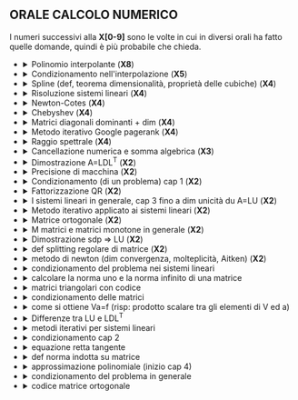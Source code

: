 <!-- Add LaTeX support to Markdown
<script type="text/javascript"
  src="https://cdnjs.cloudflare.com/ajax/libs/mathjax/latest/MathJax.js?config=TeX-AMS_CHTML">
</script>
<script type="text/x-mathjax-config">
  MathJax.Hub.Config({
    tex2jax: {
      inlineMath: [['$','$'], ['\\(','\\)']],
      processEscapes: true},
      jax: ["input/TeX","input/MathML","input/AsciiMath","output/CommonHTML"],
      extensions: ["tex2jax.js","mml2jax.js","asciimath2jax.js","MathMenu.js","MathZoom.js","AssistiveMML.js", "[Contrib]/a11y/accessibility-menu.js"],
      TeX: {
      extensions: ["AMSmath.js","AMSsymbols.js","noErrors.js","noUndefined.js"],
      equationNumbers: {
      autoNumber: "AMS"
      }
    }
  });
</script>
 -->

## ORALE CALCOLO NUMERICO

I numeri successivi alla **X[0-9]** sono le volte in cui in diversi orali
ha fatto quelle domande, quindi è più probabile che chieda.

- <details><summary>Polinomio interpolante (<b>X8</b>)</summary>

  Ascisse tra di loro distinte:
  $$a \leq x_0 < x_1 < ... < x_n \leq b$$

  ### Definizione

  Un **_polinomio interpolate_** di $f(x)$ sulle ascisse, è $p(x_i) = f_i$, dove
  $f_i \equiv f(x_i)$, ed $i = 0,1,...,n$.

  ### Teorema 4.1 - Esistenza e unicità di $p(x)$

  Date le ascisse, esiste ed è unico il polinomio $p(x) \in \prod_n$ che
  soddisfa definizione di polinomio interpolante.

  ##### Dimostrazione

  Un generico $p(x) \in \prod_n$ avrà la seguente forma:
  $$p(x) = \sum_{k = 0}^n a_k x^k$$
  in cui coefficienti $\{a_k\}$ sono da determinare, in modo da soddisfare
  la definizione. Cosi facendo, si perviene al seguente sistema di equazioni
  lineari $Va = f$ in cui:

  $$
  \begin{pmatrix}
    x_0^0  & x_0^1  & ... & x_0^n  \\
    x_1^0  & x_1^1  & ... & x_1^n  \\
    \vdots & \vdots &     & \vdots \\
    x_n^0  & x_n^1  & ... & x_n^n
  \end{pmatrix},\ \ \ \ \
  a =
  \begin{pmatrix}
    a_0 \\
    a_1 \\
    \vdots \\
    a_n
  \end{pmatrix},\ \ \ \ \
  f =
  \begin{pmatrix}
    f_0 \\
    f_1 \\
    \vdots \\
    f_n
  \end{pmatrix}
  $$

  La matrice $V$ è una matrice di $Vandermonde$ (trasposta), che è univocamente
  definita dalle ascisse $\{x_i\}$. Una delle proprietà di essa è
  $$det(V) = \prod_{i > j}(x_i - x_j)$$
  Dato che le ascisse sono tra loro distante, allora $V$ risulta essere
  nonsingolare. Pertanto, esiste ed è unica la soluzione dei sistema lineare,
  ovvero esiste ed è unico il polinomio soddisfacente la definizione di
  **_polinomio interpolante_**

  </details>

- <details><summary>Condizionamento nell'interpolazione (<b>X5</b>)</summary>

  ### Condizionamento del problema della valutazione del polinomio interpolante

  Consideriamo che le ascisse come parametri fissati, riguardando le $f_i$ come
  gli unici dati di ingresso. In questo caso l'analisi di **_condizionamento_**
  verrà condotta sugli errori assoluti. Sono dunque:

  $$p(x)=\sum_{k=0}^n f_k L_{k n}(x)$$
  $$p'(x)=\sum_{k=0}^n f_k' L_{k n}(x)$$

  i polinomi interpolanti, esperessi nella forma di Lagrange, costruiti a
  partire dai dati esatti $f_i$ e quelli perturbati $f_i'$.
  Si ottiene pertanto:

  $$
  \begin{align*}
  \vert p(x) - p'(x)\vert  & = {forma\ completa} = {si\ racoglie\ Lagrange} \\
  & \leq {\vert Lagrange\vert \ e\ \vert (f_k - f_k')\vert } \\
  & \leq {si\ prende\ come\ costante\ il\ max_k(f_k - f_k')} \\
  & = \{{\lambda\ =\ \sum\ Lagrange}\} \\
  & = {\lambda_n(x) * max_k(f_k - f_k')}\\
  \end{align*}
  $$

  in qui $\lambda_n(x)$ è detta funzione di Lebesgue.

  $$\Vert p - p'\Vert  \leq \Vert \lambda_n\Vert  * \Vert f - f'\Vert  \equiv \Lambda_n * \Vert f - f'\Vert $$

  La costante di Lebesgue $\Lambda_n$, che misura la massima amplificazione
  sul risultato dell'errore sui dati di ingresso, definisce, pertanto,
  il **_numero di condizionamento_** del problema,

  - $\Lambda_n \geq O(\log n) \rightarrow \infty$, per $n \rightarrow \infty$. Pertanto problema diventa
  progressivamente malcondizionato, al crescere di `n`.
  </details>

- <details><summary>Spline (def, teorema dimensionalità, proprietà delle cubiche) (<b>X4</b>)</summary>

  $C^{(k)}$ denota l'insieme delle funzioni $f: \R \rightarrow \R$ derivabili
  $k$ volte, con derivata $k$-esima continua. Ove necessario, il dominio di $f$
  può essere ristretto ad un particolare intervallo $[a, b] \subset \R$

  $$\Delta = \{a = x_0 < x_1 < ... < x_n = b\}$$

  ### Definizione

  La nuova funzione sarà una funzione _polinomiale_ a _tratti_. Più interpolante
  esattamente, se:

  1. $s_m(x) \in C^{m-1}$ sull'intervallo $[a,b]$, e inoltre,
  2. $s_m\vert_{[x_{i-1}, x_i]}(x) \in \prod_m,\ \ \ \ i = 1, ..., n$

  Allora diremo che $s_m(x)$ è una **_spline di grado m_** sulla partizione
  $\Delta$. Se, inoltre

  $$s_m(x_i) = f_i,\ \ \ \ \ i = 0, 1, ..., n$$

  Allora diremo che la **_spline_** interpola la funzione $f(x)$ nei nodi di
  tale partizione.

  ### Teorema (4.10)

  Se $s_m(x)$ è una spline di grado $m$ sulla partizione $\Delta$, allora
  $s_m'(x)$ è una spline di grado $m - 1$ sulla stessa partizione.

  ### Teorema (4.11?) dimensionalità

  L'insieme delle funzioni `spline` di grado $m$ definite sulla partizione
  ($\Delta$) è uno spazio vettoriale di dimensione $m + n$.

  Una conseguenza di questa teorema è che sono necessarie $m + n$ condizioni
  (indipendenti) per individuare univocamente la spline interpolante una
  funzione sulla partizione $\Delta$ assegnata.

  ### Proprieta delle spline cubiche

  1. Spline **naturale**
     $$s_3''(a) = 0,\ \ \ \ s_3''(b) = 0$$

  2. Spline **completa**
     $$s_3'(a) = f'(a),\ \ \ \ s_3'(b) = f'(b)$$

  3. Spline **periodica**
     $$s_3'(a) = s_3'(b),\ \ \ \ s_3''(a) = s_3''(b)$$

  - Condizioni **not-a-knot**
    In questo caso, per evitare altre 3 condizioni precedenti, basta che vale
    una di questi due (sono equivalenti, osservando che, in virtù del teorema
    4.10, $s_3'''\vert_{x_{t-1},x_t}(x) \in \prod_0$):

    $$
      s_3'''\vert_{[x_0,x_1]}(x_1) = \
      s_3'''\vert_{[x_1,x_2]}(x_1),\ \ \ \ \
      s_3'''\vert_{[x_{n-2},x_{n-1}]}(x_{n-1}) = \
      s_3'''\vert_{[x_{n-1},x_{n}]}(x_{n-1})
    $$

    $$
      \frac{s_3''(x_1) - s_3''(x_0)}{x_1 - x_0} = \
      \frac{s_3''(x_2) - s_3''(x_1)}{x_2 - x_1},\ \ \ \ \
      \frac{s_3''(x_{n-1}) - s_3''(x_{n-2})}{x_{n-1} - x_{n-2}} = \
      \frac{s_3''(x_n) - s_3''(x_{n-1})}{x_n - x_{n-1}}
    $$

  </details>

- <details><summary>Risoluzione sistemi lineari (<b>X4</b>)</summary>

  ### Sistemi lineari

  E noto che tali sistemi possono essere scritti nella forma $A x = b$.
  Dove $A = (a_{ij}) \in \R^{m \times n}$ è la matrice dei coefficienti,
  $b = (b_i) \in \R^m$ è il vettore dei termini noti e, infine,
  $x = (x_i) \in \R^n$ è il vettore delle incognite.
  Pertatno, la soluzione del sistema lineare esiste ed è unica
  $$x = A^{-1}b$$
  Tuttavia, questa espressione formale della soluzione non induce,
  generalmente, un metodo di risoluzione efficiente.

  Nella trattazione seguente sarà sempre assunto che $m > n$ e, inoltre,
  che la matrice $A$ abbia rango massimo, ovvero $rank(A) = n$. Queste
  assunzioni coprono una significativa parte dei problemi che derivano
  dalle applicazioni.

  ### Casi semplici

  1. Matrici diagonali
     - $x_i = \frac{b_i}{a_{ii}}$
     - $n$ flop
     - $n$ spazio
  2. Matrici triangolari
     - $x_i = \frac{b_i - \sum_{j=1}^{i-1}(a_{ij} x_j)}{a_{nn}}$
     - $\sim n^2$ flop
     - $\frac{n^2}{2}$ spazio
  3. Matrici ortogonali
     - $x = A^T b$, in matrici ortogonali $A^{-1} = A^T$
     - $2n^2$ flop
     - $n^2$ spazio

  ### Fattorizazione

  Idea base ottenere una fattorizzazione della matrice di coeficienti
  $A = F_1 * F_2 * ... * F_k$ con $F_i \in R^{n \times n}$
  dove i fattori ( $F_i$ ) sono matrici nonsingolari. Soluzione può
  essere calcolato, risolvendo seguenti sistemi lineari:

  $$F_1 * x_1 = b$$
  $$F_2 * x_2 = x_1$$
  $$...$$
  $$F_k * x_k = x_{k-1}$$
  $$x \equiv x_k$$

  Acluni metodi di fattorizzazione:

  - $LU$
  - $QR$
  - $LDL^T$ per simmettriche definite positive

   </details>

- <details><summary>Newton-Cotes (<b>X4</b>)</summary>

  Si considera l'approssimazione di $f(x)$ fornita dal polinomio interpolante
  su $n+1$ ascisse equidistanti.

  $$p(x_i) = f(x_i),\ \ \ \ i = 0, 1, ..., n$$
  $$x_i = a + i * h,\ \ \ \ h = \frac{b - a}{n}$$

  Considerando la forma di Lagrange di polinomio, si ha:

  $$
  I(f) \approx \int_a^b \sum_{k=0}^{n}(f_k L_{kn}(x))dx\
  =\sum_{k=0}^n(f_k \int_a^b L_{kn}(x)dx\\
  = h \sum_{k=0}^n(f_k \int_a^b \prod_{j=0,j!=k}^{n}\frac{t - j}{k - j}dt)\\
  $$

  Nel ultimo passaggio utilizzata la trasformazione $x_t = a + th$.
  Pertanto la formula è
  $$I_n(f) \equiv \frac{b - a}{n} \sum_{k=0}^n(c_{kn} * f_k)$$
  in cui
  $$c_{kn} = \int_a^b\prod_{j=0,j!=k}^{n}\frac{t - j}{k - j}dt,\ \ \ \ k = 0, 1, ..., n$$
  definisce l'approssimazione di $I(f)$ cercata. Essa difinisce la generica
  _**formula di quadratura** di Newton-Cotes_.

  Si distinguano casi:

  - $n = 1$ allora è la _formula dei trapezi_
  - $n = 2$ allora è la _formula di Simpson_
  </details>

- <details><summary>Chebyshev (<b>X4</b>)</summary>

  ### Definizione

  $$T_0(x) \equiv 1$$
  $$T_1(x) = x$$
  $$T_{k+1}(x) = 2xT_k(x) - T_{k - 1}(x),\ \ \ \ k = 1, 2, ...$$

  1. $T_k(x)$ è un polinomio di grado esatto $k$,
  2. Il coefficiente principale di $T_k(x)$ è $2^{k - 1},\ \ \ \ k = 1, 2, ...$
  3. La famiglia di polinomi { $\hat{T}_k$ }, in cui
     $$\hat{T}_0(x) = T_0(x),\ \ \ \ \hat{T}_k(x) = 2^{1 - k}T_k(x),\ \ \ \ k = 1, 2, ...$$
  4. Ponendo $x = \cos \theta,\ \ \ \ \theta \in [0,\pi].$ per parametrizzare
     i punti dell'intervallo [-1,1] rispetto a $\theta$, e considerando che
     $\cos(k\theta+\theta) + \cos(k\theta-\theta) = 2\cos(k\theta)\cos(\theta)$,
     si ottiente:
     $$T_k(x) \equiv T_k(\cos(\theta)) = \cos(k\theta),\ \ \ \ k = 0, 1, ...$$

  ### Gli zeri

  Gli zeri di $T_k(x)$, tra loro tutti distinti, sono dati da:
  $$x_{i}^{(k)} = \cos\left(\frac{(2i + 1)\pi}{2k}\right), \ \ \ \ i = 0, 1, ..., k - 1$$

  Inoltre, la costante di Legesgue è $\Lambda_n \approx \frac{2}{\pi}\log n$

  </details>

- <details><summary>Matrici diagonali dominanti + dim (<b>X4</b>)</summary>

  ### Definizione

  Data una matrice $A = (a\_{ij}) \in \R^{x \times n}$, si dice che essa è:

  - diagonale dominate per righe se
    $$\vert a_{ii}\vert  > \sum_{j \neq i}\vert a_{ij}\vert ,\ \ \ \ i = 1, ..., n$$
  - diagonale dominate per colonne se
    $$\vert a_{ii}\vert  > \sum_{j \neq i}\vert a_{ji}\vert ,\ \ \ \ i = 1, ..., n$$

  ### Lemma 3.4

  Se una matrice $A$ è diagonale dominante per righe (rispettiva-mente, per colonne), allora tali sono tutte le sui sotto matrici principali.

  ##### Dimostrazione lemma 3.4

  Dalla definizione di sottomatrici principali, si ha che tali sono quelli che
  alla diagonale principale hanno elementi che sono anche elementi di diagonale
  principale di martrice sorgente.

  Dalla definizione di sottomatrici principale è ovvio che righe e collone di
  matrice sorgente non cambiano tranne perdere elementi, ma questo significa
  che somma di valori assoluti diminuisce o rimane uguale (in caso elementi
  nulli), ma valore di elementi in diagonale rimane sempre stesso.

  ### Lemma 3.5

  Una matrice $A$ è diagonale dominate per riche (rispettivamente, per colonne)
  se e solo se $A^T$ è diagonale dominante per colonne(rispettivamente, per righe)

  ##### Dimostrazione lemma 3.5

  Questo è ovvio, dato che matrice trasposta nient'altro che la matrice sorgente
  con collone fatti di righe, e righe fatte di collone, questo significa che
  solamente elementi in prindcipale diagonale rimangono uguali, ma da qui
  è ovvio che se matrice principale è diagonale dominante per righe (colonne),
  allora sua trasposta sarà diagonale dominate per colonne (righe).
  </details>

- <details><summary id="google-pagerank">Metodo iterativo Google pagerank (<b>X4</b>)</summary>

  Prolbema può essere riformulata in seguente sistema lineare:
  $$A\hat{x} \equiv (I - pS)\hat{x} = \frac{1-p}{n}e \equiv b$$
  Dalla dimensione di $A$ è impensabile applicare la fattorizzazione diretta.
  La matrice $A$ ha una importate caratteristica, essere scritta in forma:
  $$A = I - B,\ \ \ \ B \geq 0,\ \ \ \ \rho(B) < 1$$
  Infatti, nel nostro caso, $S \geq 0$, $\rho(S) = 1$ e $p < 1$.

  ### Splitting regolari di matrici

  $$M^{-1} \geq 0,\ \ \ \ N \geq 0$$

  ### Lemma 6.1

  Siano $A, B \in \R^{n \times n}$, $A \geq B \geq 0$. Allora
  $A^i \geq B^i \geq 0$, $i \geq 0$.

  ### Lemma 6.2

  Siano $A, B \in \R^{n \times n}$, $A \geq B \geq 0$. Allora
  $\rho(A) \geq \rho(B)$.

  ### Criterio di arresto

  $$r_k = Ax_k - b$$

  ### I metodi di Jacobi e Gauss-Seidel

  $$A = D - L - U$$
  in cui:

  - $D$ è diagonale;
  - $L$ è strettamente triangolare inferiore;
  - $U$ è strettamente triangolare superiore.

  </details>

- <details><summary id="raggio-spettrale">Raggio spettrale (<b>X4</b>)</summary>

  $$ \hat{x} = (H + v \Delta^T)\hat{x} \equiv S\hat{x},$$
  dove
  $$v = \frac{1}{n}e,\ \ \ \ e = (1, ..., 1)^T \in \R^n.$$

  ### Teorema 6.1

  La matrice $S$ definita prima soddisfa le seguenti proprietà (e
  disuguaglianze si intendono valere per ogni elemento):

  1. $S \leq 0$;
  2. $e^T S = e^T$;
  3. $\lambda = 1$ è il **_raggio spettrale_** di $S$.

  ### Dimostrazione

  La dimostrazione dei primi due punti è immediata. Riguardo al'ultimo punto,
  osserviamo che dal secondo segue che $\lambda = 1$ è autovalore di $S^T$ e,
  quindi, di $S$. Osservando che $p(S) \leq \\vert S\\vert$ per ogni norma indotta su
  matrice, la tesi si completa in virtù del punto $1$, da cui si ottiene:
  $1 = \\vert e^T S\\vert_{\infty} = \\vert S\\vert_1$.

  </details>

- <details><summary>Cancellazione numerica e somma algebrica (<b>X3</b>)</summary>

  **_Cancellazione numerica_** è la conseguenza più grave della rappresentazione
  con precisione finita dei numeri reali all'interno di un calcolatore.

  Tale fenomeno consiste nella perdita di cifre significative, dovuta a un'operazione di sottrazione tra due numeri "quasi uguali". Il termine "quasi uguali", indica che i due operandi hanno le prime $t$ cifre uguali con $t \in \N$, $t > 0$.

  Con **_somma algebrica_** si intende l'operazione di addizione o sottrazione di
  numeri complessi (quindi anche reali e a maggior ragione anche interi).

  Il problema è quello di stuidare il condizionamento di
  $$y = x_1 + x_2,\ \ \ \ x_1, x_2 \in \R,\ \ \ \ x_1 + x_2 \neq 0$$
  Denotando con $\varepsilon_1$ e $\varepsilon_2$ gli errori relativi sui dati
  iniziali, ed assumendo che nessun nuovo errore venga introdotto nel calcoli,
  si ottiene:

  $$
  y(1 + \varepsilon_y) = x_1(1 + \varepsilon_1) + x_2(1 + \varepsilon_2)\
  = x_1 + x_2 + x_1\varepsilon_1 + x_2\varepsilon_2
  $$

  Si ricava:

  $$
  \vert \varepsilon_y\vert  \leq \frac{\vert x_1\vert  + \vert x_2\vert }{\vert x_1 + x_2\vert }\varepsilon_x\
  \equiv \kappa \varepsilon_x,\ \ \ \ \varepsilon_x\
  = max\{\vert \varepsilon_1\vert , \vert \varepsilon_2\vert \}
  $$

  </details>

- <details><summary>Dimostrazione A=LDL<sup>T</sup> (<b>X2</b>)</summary>

  ### Matrice simmetrica definita positiva

  Una matrice $A \in \R^{n \times n}$ è sdp se è simmetrica (cioè, $A = A^T$) e,
  per ogni $x \in \R^n$, $x \neq 0$, risulta $x^T A x > 0$

  #### Lemma 3.7

  Tutte le sottomatrici principali di una matrice sdp sono sdp.

  #### Lemma 3.8

  Una matrice sdp è nonsingolare.

  ### Teorema 3.4

  Se $A$ è sdp, allora è fattorizzabile $LU$.

  #### <span id="sdp-LU-fattorizzabile">Dimostrazione</span>

  Dal Lemma 3.7, tutte le sottomatrici principali sono
  sdp e quindi, dal Lemma 3.8, segue che i corrispondenti minori
  principali sono tutti non nulli.

  ### Teorema 3.5

  Gli elementi diagonali di una matrice sdp sono positivi.

  ### Teorema 3.6

  A è sdp se e solo se
  $$A = LDL^T$$
  Dove

  - $L$ triangolare inferiore a diagonale unitaria.
  - $D$ diagonale con elementi diagonali positivi.

  #### Dimostrazione

  $A$ è fattorizzabile $LU$. Inoltre il fattore $U$ può essere scritto
  nella forma
  $$U = D\hat{U}$$
  con $D$ diagonale e $\hat{U}$ triangolare superiore a diagonale unitaria.
  Essendo, inoltre $A = A^T$, segue pertanto che:
  $$LD\hat{U} = A = A^T = (LD\hat{U})^T = \hat{U}^T D L^T$$
  Per l'unicità della fattorizzazione $LU$, essendo $\hat{U}^T$ triangolare
  inferiore a diagonale unitaria e $D L^T$ triangolare superiore, segue quindi
  che $\hat{U}^T = L$. Pertanto la fattorizzazione di teorema è ben definita.
  Rimane da dimostrare che gli elementi diagonali di $D$ sono positivi. In
  virtù del Teorema 3.5, basta dimostrare che $D$ è sdp. Evidentemente, $D$
  è simmetrica. Inoltre, comunque si fissi $x \neq 0$, esiste ed è unico il
  vettore $y \neq 0$ tale che $L^T y = x$. Segue pertanto che
  $$x^T D x = (L^T y)^T D (L^T y) = y^T LDL^T y = y^T A y > 0$$
  essendo $A$ sdp

  </details>

- <details><summary>Precisione di macchina (<b>X2</b>)</summary>

  ### Teorema 1.3

  Il più piccolo ed il più grand (in valore assoluto), tra i numeri di
  macchina diversi da 0, sono rispettivamente dati da:

  $$
  \begin{align*}
    &r_1 = b^{-v},\\ &r_2 = (1 - b^{-m})b^{\varphi},\ \ \ \ \varphi = b^s - v
  \end{align*}
  $$

  Numeri di machina sono $L = [-r_2, -r_1]\cup\{0\}\cup[r_1, r_2]$

  ### Teorema 1.4

  Se $x \in L$, $x \neq 0$, allora
  $$fl(x) = x(1 + \varepsilon_x),\ \ \ \ \vert \varepsilon_x\vert  \leq u$$
  dove

  $$
  u = \begin{cases}
      b^{1-m},\ in\ caso\ di\ troncamento,\\
      \frac{1}{2} b^{1-m},\ in\ caso\ di\ arrotondamento
  \end{cases}
  $$

  ##### Dimostrazione

  La **_precisione di macchina_** è definita da quantità $u$ in Teorema 1.4

  </details>

- <details><summary>Condizionamento (di un problema) cap 1 (<b>X2</b>)</summary>

  $$
  \vert \varepsilon_y\vert  \approx \left\vert  f'(x)\frac{x}{y}\right\vert  \vert \varepsilon_x\vert \
  \equiv \kappa \vert \varepsilon_x\vert
  $$

  Il fattore di amplificazione $\kappa$, che misura di quanto gli errori
  iniziali possono amplificarsi sul risultato finale, è denominato
  **_numero di condizione_** del problema.

  In generale, si distinguono i seguenti casi significativi:

  - $\kappa \approx 1$: gli errori sul risultato finale cono dello stesso
    ordine di quelli iniziali. In tal caso il problema si dice
    **ben condizionato**
  - $\kappa \gg 1$: gli errori sul risultato finale possono essere assai più
    grandi degli errori iniziali. In questo caso, il problema si dice
    **malcondizionato**

  Osservare che:

  <!-- 1. nel caso in cui si utilizzi una precisione di macchina $u$ e si abbia
     $\kappa \approx u^{-1}$, qualunque risultato sarà privo di significato -->

  </details>

- <details><summary>Fattorizzazione QR (<b>X2</b>)</summary>

  $$Ax = b,\ \ \ \ A \in \R^{m \times n},\ \ \ \ m > n \equiv rank(A)$$

  ### Teorema 3.8

  Data la matrice $A$, esistono:

  - $Q \in \R^{m \times m}$, ortogonale
  - $\hat{R} \in \R^{n \times n}$, triangolare superiore e non singolare

  tali che:
  $$A = QR \equiv Q\binom{\hat{R}}{O}$$

  </details>

- <details><summary>I sistemi lineari in generale, cap 3 fino a dim unicità du A=LU (<b>X2</b>)</summary>
  </details>
- <details><summary>Metodo iterativo applicato ai sistemi lineari (<b>X2</b>)</summary>

  <a href="#google-pagerank">Google pagerank</a>

  <a href="#raggio-spettrale">Raggio spettrale</a>

  </details>

- <details><summary>Matrice ortogonale (<b>X2</b>)</summary>

  **_Matrice ortogonale_** è una matrice invertibile tale che la sua trasposta coincide con la sua inversa.

  </details>

- <details><summary>M matrici e matrici monotone in generale (<b>X2</b>)</summary>

  Le $M$-matrici sono particolari matrici $monotone$, in quanto, se $A$ è una
  $M$-matrice allora
  $$Ax \leq C\ \ \ \ \Rightarrow\ \ \ \ I \leq A^{-1}C.\ I \leq CA^{-1}$$
  dove, al solito, le diseguaglianze si intendono elemento per elemento.

  <a href="#google-pagerank">Google pagerank</a>

  <a href="#raggio-spettrale">Raggio spettrale</a>

  </details>

- <details><summary>Dimostrazione sdp &rArr; LU (<b>X2</b>)</summary>

  ### <a href="#sdp-LU-fattorizzabile">Dimostrazione Teorema 3.4</a>

  </details>

- <details><summary>def splitting regolare di matrice (<b>X2</b>)</summary>
  </details>
- <details><summary>metodo di newton (dim convergenza, molteplicità, Aitken) (<b>X2</b>)</summa
  ry></details>
- <details><summary>condizionamento del problema nei sistemi lineari</summary>
  </details>
- <details><summary>calcolare la norma uno e la norma infinito di una matrice</summary>
  </details>
- <details><summary>matrici triangolari con codice</summary>
  </details>
- <details><summary>condizionamento delle matrici</summary>
  </details>
- <details><summary>come si ottiene Va=f (risp: prodotto scalare tra gli elementi di V ed a)</summary>
  </details>
- <details><summary>Differenze tra LU e LDL<sup>T</sup></summary>

  ### LU

  Se la matrice A può essere scritta come il prodotto di due fattori
  $$A = LU$$
  con $L$ triangolare inferiore a diagonale unitaria, e $U$ triangolare
  superiore, allora si dice che fattorizzabile LU.

  #### Teorema 3.1 Unicità della fattorizzazione $LU$

  Se la fattorizzazione esiste e A è nonsingolare, allora essa è unica

  ##### Dimostrazione

  Infatti, se $A = L_1 U_1 = L_2 U_2$ fossero due fattorizzazioni $LU$ di $A$
  allora seguirebbe che
  $$0 \neq det(A) = det(L_2 U_2) = det(L_2)det(U_2) = det(U_2)$$
  Pertanto $U_2$ è nonsingolare e, quindi,
  $$L_1^{-1}L_2 = U_1 U_2^{-1} \equiv D$$
  Tuttavia, essendo $L_1^{-1}L_2$ triangolare inferiore e $U_1 U_2^{-1}$
  triangolare superiore, segue che $D$ è diagonale. Inoltre, essendo la
  diagonale di $L_1^{-1}L_2$ unitaria, tale è anche quella di $D$, ovvero
  $D = I$. Discende quindi immediatamente che $L_1 = L_2$ e $U_1 = U_2$
  $.\square$

  #### Teorema 3.1 Unicità della fattorizzazione $LU$

  Se $A$ è nonsingolare, fattorizzazione esiste se e solo se tutti i minori
  principali di $A$ sono non nulli.

  Per definire le $L$ e $U$ dobbiamo applicare metodo di eliminazione
  di Gauss ([1](https://www.youmath.it/lezioni/algebra-lineare/matrici-e-vettori/831-eliminazione-di-gauss.html),
  [2](https://it.wikipedia.org/wiki/Metodo_di_eliminazione_di_Gauss)), con

  $$
  g_i \equiv \frac{1}{a_{ii}^{(i)}}\
  (0, ..., 0, a_{i+1,i}^{(i)}, ..., a_{ni}^{(i)})^T
  $$

  $$
  L = \begin{pmatrix}
    1      & 0      & \cdots    & 0      \\
    g_{21} & 1      & \ddots    & \vdots \\
    \vdots & \ddots & \ddots    & 0      \\
    g_{n1} & \cdots & g_{n,n-1} & 1
  \end{pmatrix},\ \ \ \ \
  U = \begin{pmatrix}
    a_{11}^{(1)} & \cdots &                     & a_{1n}^{(1)}       \\
    0            & \ddots &                     & \vdots             \\
    \vdots       & \ddots & a_{n-1,n-1}^{(n)-1} & a_{n-1, n}^{(n-1)} \\
    0            & \cdots & 0                   & a_{nn}^{(n)}
  \end{pmatrix}
  $$

  ### LDL<sup>T</sup>

  Per ottenere $D$ basta prendere elementi diagonali di $U$ in $LU$

  $$
  L = \begin{pmatrix}
    1      & 0      & \cdots    & 0      \\
    g_{21} & 1      & \ddots    & \vdots \\
    \vdots & \ddots & \ddots    & 0      \\
    g_{n1} & \cdots & g_{n,n-1} & 1
  \end{pmatrix},\ \ \ \ \
  D = \begin{pmatrix}
    a_{11}^{(1)} & 0      & \cdots              & 0            \\
    0            & \ddots & \ddots              & \vdots       \\
    \vdots       & \ddots & a_{n-1,n-1}^{(n)-1} & 0            \\
    0            & \cdots & 0                   & a_{nn}^{(n)}
  \end{pmatrix}
  $$

  [Come funziona](https://yewtu.be/watch?v=8JdJoc3HMA8).

  </details>

- <details><summary>metodi iterativi per sistemi lineari</summary>
  </details>
- <details><summary>condizionamento cap 2</summary>
  </details>
- <details><summary>equazione retta tangente</summary>
  </details>
- <details><summary>def norma indotta su matrice</summary>
  </details>
- <details><summary>approssimazione polinomiale (inizio cap 4)</summary>
  </details>
- <details><summary>condizionamento del problema in generale</summary>
  </details>
- <details><summary>codice matrice ortogonale</summary>
  </details>
